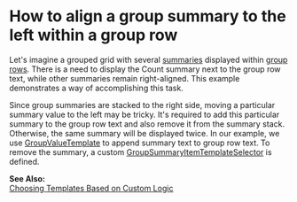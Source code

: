 # How to align a group summary to the left within a group row


<p>Let's imagine a grouped grid with several <a href="http://documentation.devexpress.com/#WPF/CustomDocument6127">summaries</a> displayed within <a href="http://documentation.devexpress.com/#WPF/CustomDocument6185">group rows</a>. There is a need to display the Count summary next to the group row text, while other summaries remain right-aligned. This example demonstrates a way of accomplishing this task.</p><p>Since group summaries are stacked to the right side, moving a particular summary value to the left may be tricky. It's required to add this particular summary to the group row text and also remove it from the summary stack. Otherwise, the same summary will be displayed twice. In our example, we use <a href="http://documentation.devexpress.com/#WPF/DevExpressXpfGridGridViewBase_GroupValueTemplatetopic">GroupValueTemplate</a> to append summary text to group row text. To remove the summary, a custom <a href="http://documentation.devexpress.com/#WPF/DevExpressXpfGridGridViewBase_GroupSummaryItemTemplateSelectortopic">GroupSummaryItemTemplateSelector</a> is defined.</p><p><strong>See Also:</strong><br />
<a href="http://documentation.devexpress.com/#WPF/CustomDocument6677">Choosing Templates Based on Custom Logic</a></p>

<br/>


